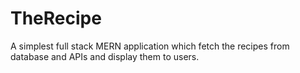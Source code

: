 # TheRecipe
A simplest full stack MERN application which fetch the recipes from database and APIs and display them to users. 
